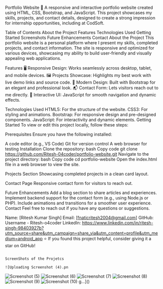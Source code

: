 Portfolio Website
🚀 A responsive and interactive portfolio website created using HTML, CSS, Bootstrap, and JavaScript. This project showcases my skills, projects, and contact details, designed to create a strong impression for internship opportunities, including at CodSoft.

Table of Contents
About the Project
Features
Technologies Used
Getting Started
Screenshots
Future Enhancements
Contact
About the Project
This portfolio website is a personal platform where I present my skills, completed projects, and contact information. The site is responsive and optimized for various devices, showcasing my ability to build user-friendly and visually appealing web applications.

Features
🖥️ Responsive Design: Works seamlessly across desktop, tablet, and mobile devices.
🖼️ Projects Showcase: Highlights my best work with live demo links and source code.
🎨 Modern Design: Built with Bootstrap for an elegant and professional look.
📬 Contact Form: Lets visitors reach out to me directly.
🚀 Interactive UI: JavaScript for smooth navigation and dynamic effects.

Technologies Used
HTML5: For the structure of the website.
CSS3: For styling and animations.
Bootstrap: For responsive design and pre-designed components.
JavaScript: For interactivity and dynamic elements.
Getting Started
To view or edit this project locally, follow these steps:

Prerequisites
Ensure you have the following installed:

A code editor (e.g., VS Code)
Git for version control
A web browser for testing
Installation
Clone the repository:
bash
Copy code
git clone https://github.com/Ritesh-04coder/portfolio-website.git
Navigate to the project directory:
bash
Copy code
cd portfolio-website
Open the index.html file in a web browser to view the site.


Projects Section
Showcasing completed projects in a clean card layout.

Contact Page
Responsive contact form for visitors to reach out.

Future Enhancements
Add a blog section to share articles and experiences.
Implement backend support for the contact form (e.g., using Node.js or PHP).
Include animations and transitions for a smoother user experience.
Contact
Feel free to reach out if you have any questions or suggestions.

Name: [Ritesh Kumar Singh]
Email: [fnaticritesh2004@gmail.com]
GitHub: Username - Ritesh-o4coder
LinkedIn: https://www.linkedin.com/in/ritesh-singh-98403927b?utm_source=share&utm_campaign=share_via&utm_content=profile&utm_medium=android_app
⭐ If you found this project helpful, consider giving it a star on GitHub!

                                                                           ScreenShots of the Projetcs
                                                                           ![Uploading Screenshot (4).pn
![Screenshot (5)](https://github.com/user-attachments/assets/fa1bccba-498f-4915-b63a-4cc61afba23a)
![Screenshot (6)](https://github.com/user-attachments/assets/e6222f11-b8a8-4159-bcac-2e33831ff4ad)
![Screenshot (7)](https://github.com/user-attachments/assets/99392480-7451-408f-961e-80e4b91ddff7)
![Screenshot (8)](https://github.com/user-attachments/assets/cc81c436-1d2d-418b-8867-7b2777dbdcdf)
![Screenshot (9)](https://github.com/user-attachments/assets/f557ef08-e919-4887-9f61-1752e5bc05c1)
![Screenshot (10)](https://github.com/user-attachments/assets/10580b19-bc46-45d5-8397-6099513a4c6a)
g…]()
